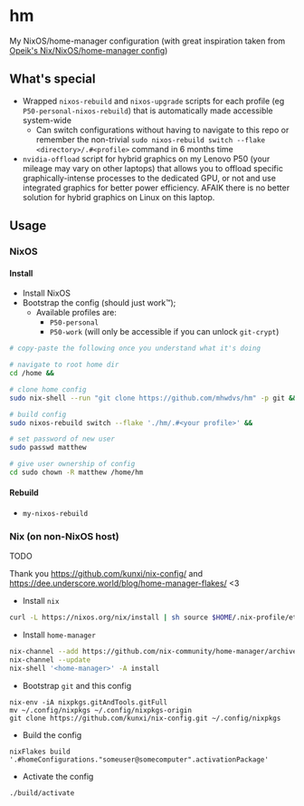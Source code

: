 # hm

My NixOS/home-manager configuration (with great inspiration taken from [Opeik's Nix/NixOS/home-manager config](https://github.com/opeik/nix))

## What's special

- Wrapped `nixos-rebuild` and `nixos-upgrade` scripts for each profile (eg `P50-personal-nixos-rebuild`) that is automatically made accessible system-wide
    - Can switch configurations without having to navigate to this repo or remember the non-trivial `sudo nixos-rebuild switch --flake <directory>/.#<profile>` command in 6 months time
- `nvidia-offload` script for hybrid graphics on my Lenovo P50 (your mileage may vary on other laptops) that allows you to offload specific graphically-intense processes to the dedicated GPU, or not and use integrated graphics for better power efficiency. AFAIK there is no better solution for hybrid graphics on Linux on this laptop.

## Usage

### NixOS

#### Install

- Install NixOS
- Bootstrap the config (should just work™);
    - Available profiles are:
        - `P50-personal`
        - `P50-work` (will only be accessible if you can unlock `git-crypt`)

```bash
# copy-paste the following once you understand what it's doing

# navigate to root home dir
cd /home &&

# clone home config
sudo nix-shell --run "git clone https://github.com/mhwdvs/hm" -p git &&

# build config
sudo nixos-rebuild switch --flake './hm/.#<your profile>' &&

# set password of new user
sudo passwd matthew

# give user ownership of config
cd sudo chown -R matthew /home/hm
```

#### Rebuild

- `my-nixos-rebuild`

### Nix (on non-NixOS host)

TODO

Thank you https://github.com/kunxi/nix-config/ and https://dee.underscore.world/blog/home-manager-flakes/ <3

- Install `nix`

```sh
curl -L https://nixos.org/nix/install | sh source $HOME/.nix-profile/etc/profile.d/nix.sh
```

- Install `home-manager`

```sh
nix-channel --add https://github.com/nix-community/home-manager/archive/master.tar.gz home-manager
nix-channel --update
nix-shell '<home-manager>' -A install
```

- Bootstrap `git` and this config

```
nix-env -iA nixpkgs.gitAndTools.gitFull
mv ~/.config/nixpkgs ~/.config/nixpkgs-origin
git clone https://github.com/kunxi/nix-config.git ~/.config/nixpkgs
```

- Build the config

```
nixFlakes build '.#homeConfigurations."someuser@somecomputer".activationPackage'
```

- Activate the config

```
./build/activate
```


